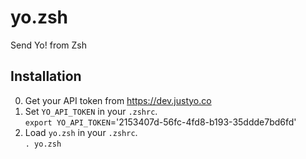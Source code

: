 # yo.zsh
Send Yo! from Zsh

## Installation
0. Get your API token from https://dev.justyo.co
0. Set `YO_API_TOKEN` in your `.zshrc`.  
  `export YO_API_TOKEN`='2153407d-56fc-4fd8-b193-35ddde7bd6fd'
0. Load `yo.zsh` in your `.zshrc`.  
  `. yo.zsh`
